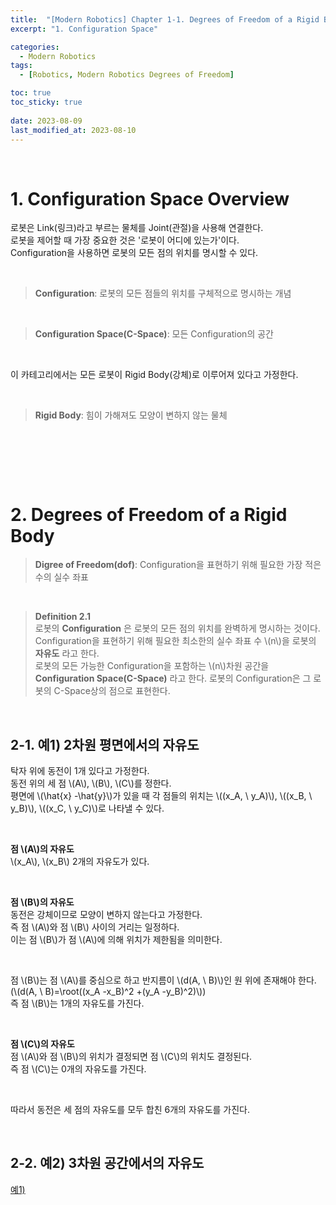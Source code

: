 ```yaml
---
title:  "[Modern Robotics] Chapter 1-1. Degrees of Freedom of a Rigid Body"
excerpt: "1. Configuration Space"

categories:
  - Modern Robotics
tags:
  - [Robotics, Modern Robotics Degrees of Freedom]

toc: true
toc_sticky: true
 
date: 2023-08-09
last_modified_at: 2023-08-10
---
```


&nbsp;

# 1. Configuration Space Overview
로봇은 Link(링크)라고 부르는 물체를 Joint(관절)을 사용해 연결한다.\
로봇을 제어할 때 가장 중요한 것은 '로봇이 어디에 있는가'이다.\
Configuration을 사용하면 로봇의 모든 점의 위치를 명시할 수 있다.

&nbsp;

> **Configuration**: 로봇의 모든 점들의 위치를 구체적으로 명시하는 개념

&nbsp;

> **Configuration Space(C-Space)**: 모든 Configuration의 공간

&nbsp;

이 카테고리에서는 모든 로봇이 Rigid Body(강체)로 이루어져 있다고 가정한다.

&nbsp;

> **Rigid Body**: 힘이 가해져도 모양이 변하지 않는 물체

&nbsp;

&nbsp;

&nbsp;

# 2. Degrees of Freedom of a Rigid Body
> **Digree of Freedom(dof)**: Configuration을 표현하기 위해 필요한 가장 적은 수의 실수 좌표

&nbsp;

> **Definition 2.1**\
> 로봇의 **Configuration** 은 로봇의 모든 점의 위치를 완벽하게 명시하는 것이다.\
> Configuration을 표현하기 위해 필요한 최소한의 실수 좌표 수 \\(n\\)을 로봇의 **자유도** 라고 한다.\
> 로봇의 모든 가능한 Configuration을 포함하는 \\(n\\)차원 공간을 **Configuration Space(C-Space)** 라고 한다.
> 로봇의 Configuration은 그 로봇의 C-Space상의 점으로 표현한다.

&nbsp;

## 2-1. 예1) 2차원 평면에서의 자유도
탁자 위에 동전이 1개 있다고 가정한다.\
동전 위의 세 점 \\(A\\), \\(B\\), \\(C\\)를 정한다.\
평면에 \\(\hat{x} -\hat{y}\\)가 있을 때 각 점들의 위치는 \\((x_A, \ y_A)\\), \\((x_B, \ y_B)\\), \\((x_C, \ y_C)\\)로 나타낼 수 있다.

&nbsp;

**점 \\(A\\)의 자유도**\
\\(x_A\\), \\(x_B\\) 2개의 자유도가 있다.

&nbsp;

**점 \\(B\\)의 자유도**\
동전은 강체이므로 모양이 변하지 않는다고 가정한다.\
즉 점 \\(A\\)와 점 \\(B\\) 사이의 거리는 일정하다.\
이는 점 \\(B\\)가 점 \\(A\\)에 의해 위치가 제한됨을 의미한다.

&nbsp;

점 \\(B\\)는 점 \\(A\\)를 중심으로 하고 반지름이 \\(d(A, \ B)\\)인 원 위에 존재해야 한다.\
(\\(d(A, \ B)=\root((x_A -x_B)^2 +(y_A -y_B)^2)\\))\
즉 점 \\(B\\)는 1개의 자유도를 가진다.

&nbsp;

**점 \\(C\\)의 자유도**\
점 \\(A\\)와 점 \\(B\\)의 위치가 결정되면 점 \\(C\\)의 위치도 결정된다.\
즉 점 \\(C\\)는 0개의 자유도를 가진다.

&nbsp;

따라서 동전은 세 점의 자유도를 모두 합친 6개의 자유도를 가진다.

&nbsp;

## 2-2. 예2) 3차원 공간에서의 자유도
[예1)]()
